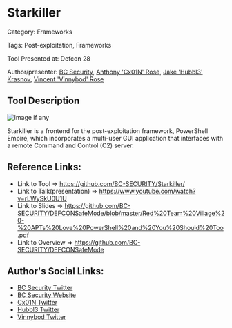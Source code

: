 # Starkiller

Category: Frameworks

Tags: Post-exploitation, Frameworks

Tool Presented at: Defcon 28

Author/presenter: [BC Security](https://github.com/BC-SECURITY), [Anthony 'Cx01N' Rose](https://github.com/Cx01N), [Jake 'Hubbl3' Krasnov](https://github.com/Hubbl3), [Vincent 'Vinnybod' Rose](https://github.com/vinnybod)

## Tool Description

![Image if any](https://github.com/BC-SECURITY/Starkiller/raw/main/src/assets/icon.png)

Starkiller is a frontend for the post-exploitation framework, PowerShell Empire, which incorporates a multi-user GUI application that interfaces with a remote Command and Control (C2) server.

## Reference Links:

- Link to Tool => https://github.com/BC-SECURITY/Starkiller/
- Link to Talk(presentation) => https://www.youtube.com/watch?v=rLWySkU0U1U
- Link to Slides => https://github.com/BC-SECURITY/DEFCONSafeMode/blob/master/Red%20Team%20Village%20-%20APTs%20Love%20PowerShell%20and%20You%20Should%20Too.pdf
- Link to Overview => https://github.com/BC-SECURITY/DEFCONSafeMode

## Author's Social Links:

- [BC Security Twitter](https://twitter.com/BCSecurity)
- [BC Security Website](https://www.bc-security.org/)
- [Cx01N Twitter](https://twitter.com/Cx01N_)
- [Hubbl3 Twitter](https://twitter.com/_Hubbl3)
- [Vinnybod Twitter](https://twitter.com/_vinnybod)
